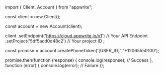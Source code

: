 import { Client,  Account } from "appwrite";

const client = new Client();

const account = new Account(client);

client
    .setEndpoint('https://cloud.appwrite.io/v1') // Your API Endpoint
    .setProject('5df5acd0d48c2') // Your project ID
;

const promise = account.createPhoneToken('[USER_ID]', '+12065550100');

promise.then(function (response) {
    console.log(response); // Success
}, function (error) {
    console.log(error); // Failure
});